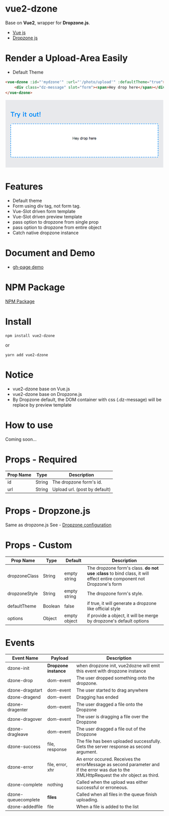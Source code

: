 # vue2-dzone 
Base on **Vue2**, wrapper for **Dropzone.js**.    
- [Vue js](https://vuejs.org/)  
- [Dropzone js](http://www.dropzonejs.com/)  




# Render a Upload-Area Easily  
- Default Theme
```html
<vue-dzone :id="'mydzone'" :url="'/photo/upload'" :defaultTheme="true">
    <div class="dz-message" slot="form"><span>Hey drop here</span></div>
</vue-dzone>
```   

![](https://raw.githubusercontent.com/hchstera/vue2-dzone/master/pics/default_theme.png)  

# Features  
- Default theme
- Form using div tag, not form tag.
- Vue-Slot driven form template
- Vue-Slot driven preview template
- pass option to dropzone from single prop
- pass option to dropzone from entire object
- Catch native dropzone instance


# Document and Demo
- [gh-page demo](https://hchstera.github.io/vue2-dzone/)

# NPM Package  
[NPM Package](https://www.npmjs.com/package/vue2-dzone)

# Install

	npm install vue2-dzone   
	
or  

	yarn add vue2-dzone  


# Notice
- vue2-dzone base on Vue.js
- vue2-dzone base on Dropzone.js
- By Dropzone default, the DOM container with css (.dz-message) will be replace by preview template 

# How to use 
Coming soon...

# Props - Required
| Prop Name | Type | Description |
|----------|------|--------------|
| id | String | The dropzone form's id.|
| url | String | Upload url. (post by default)|

# Props - Dropzone.js
Same as dropzone.js
See - [Dropzone configuration](http://www.dropzonejs.com/#configuration-options) 

# Props - Custom
| Prop Name | Type | Default | Description |
|----------|------|------|--------|
| dropzoneClass | String | empty string |The dropzone form's class. **do not use :class** to bind class, it will effect entire component not Dropzone's form|
| dropzoneStyle | String | empty string |The dropzone form's style.|
| defaultTheme | Boolean | false |if true, it will generate a dropzone like official style|
| options | Object | empty object |if provide a object, it will be merge by dropzone's default options|

# Events
| Event Name | Payload  | Description |
|----------|------|--------|
| dzone-init |  **Dropzone instance** |  when dropzone init, vue2dozne will emit this event with dropzone instance|
| dzone-drop |  dom-event |The user dropped something onto the dropzone. |
| dzone-dragstart |  dom-event | The user started to drag anywhere |
| dzone-dragend |  dom-event | Dragging has ended |
| dzone-dragenter |  dom-event | The user dragged a file onto the Dropzone |
| dzone-dragover |  dom-event | The user is dragging a file over the Dropzone |
| dzone-dragleave |  dom-event | The user dragged a file out of the Dropzone |
| dzone-success |  file, response |The file has been uploaded successfully. Gets the server response as second argument. |
| dzone-error |  file, error, xhr |An error occured. Receives the errorMessage as second parameter and if the error was due to the XMLHttpRequest the xhr object as third.|
| dzone-complete |  nothing |Called when the upload was either successful or erroneous.|
| dzone-queuecomplete |  **files** |Called when all files in the queue finish uploading.|
| dzone-addedfile | file | When a file is added to the list |
